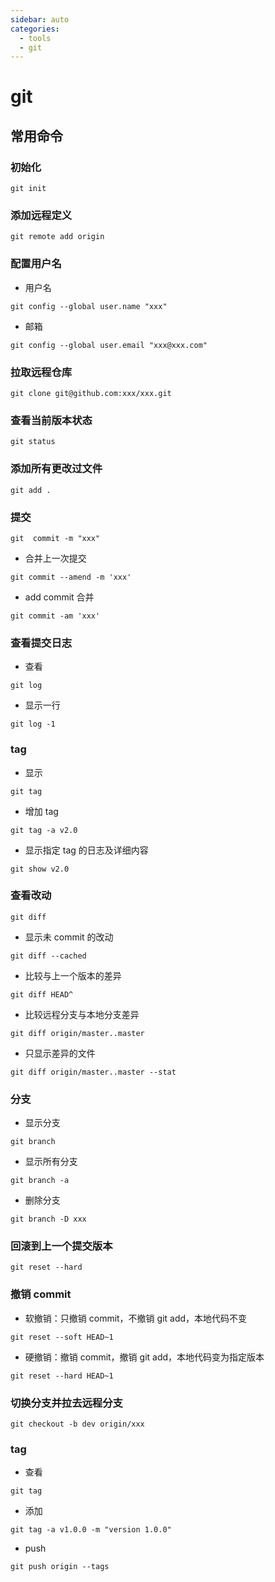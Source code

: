 ```yaml
---
sidebar: auto
categories:
  - tools
  - git
---
```


# git

## 常用命令

### 初始化

```
git init
```

### 添加远程定义

```
git remote add origin
```

### 配置用户名

- 用户名

```
git config --global user.name "xxx"
```

- 邮箱

```
git config --global user.email "xxx@xxx.com"
```

### 拉取远程仓库

```
git clone git@github.com:xxx/xxx.git
```

### 查看当前版本状态

```
git status
```

### 添加所有更改过文件

```
git add .
```

### 提交

```
git  commit -m "xxx"
```

- 合并上一次提交

```
git commit --amend -m 'xxx'
```

- add commit 合并

```
git commit -am 'xxx'
```

### 查看提交日志

- 查看

```
git log
```

- 显示一行

```
git log -1
```

### tag

- 显示

```
git tag
```

- 增加 tag

```
git tag -a v2.0
```

- 显示指定 tag 的日志及详细内容

```
git show v2.0
```

### 查看改动

```
git diff
```

- 显示未 commit 的改动

```
git diff --cached
```

- 比较与上一个版本的差异

```
git diff HEAD^
```

- 比较远程分支与本地分支差异

```
git diff origin/master..master
```

- 只显示差异的文件

```
git diff origin/master..master --stat
```

### 分支

- 显示分支

```
git branch
```

- 显示所有分支

```
git branch -a
```

- 删除分支

```
git branch -D xxx
```

### 回滚到上一个提交版本

```
git reset --hard
```

### 撤销 commit

- 软撤销：只撤销 commit，不撤销 git add，本地代码不变

```
git reset --soft HEAD~1
```

- 硬撤销：撤销 commit，撤销 git add，本地代码变为指定版本

```
git reset --hard HEAD~1
```

### 切换分支并拉去远程分支

```
git checkout -b dev origin/xxx
```

### tag

- 查看

```
git tag
```

- 添加

```
git tag -a v1.0.0 -m "version 1.0.0"
```

- push

```
git push origin --tags
```
